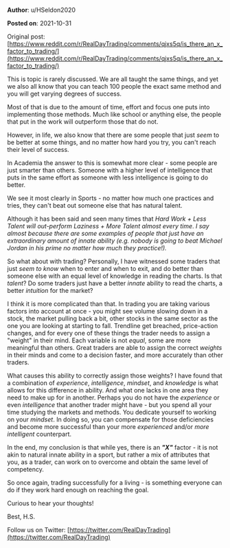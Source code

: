 **Author**: u/HSeldon2020

**Posted on**: 2021-10-31

Original post: [https://www.reddit.com/r/RealDayTrading/comments/qjxs5q/is_there_an_x_factor_to_trading/](https://www.reddit.com/r/RealDayTrading/comments/qjxs5q/is_there_an_x_factor_to_trading/)

This is topic is rarely discussed.  We are all taught the same things, and yet we also all know that you can teach 100 people the exact same method and you will get varying degrees of success.

Most of that is due to the amount of time, effort and focus one puts into implementing those methods.  Much like school or anything else, the people that put in the work will outperform those that do not.

However, in life, we also know that there are some people that just *seem* to be better at some things, and no matter how hard you try, you can't reach their level of success.

In Academia the answer to this is somewhat more clear - some people are just smarter than others.  Someone with a higher level of intelligence that puts in the same effort as someone with less intelligence is going to do better.

We see it most clearly in Sports - no matter how much one practices and tries, they can't beat out someone else that has natural talent.

Although it has been said and seen many times that *Hard Work + Less Talent will out-perform Laziness  + More Talent almost every time*.  *I say almost because there are some examples of people that just have an extraordinary amount of innate ability (e.g. nobody is going to beat Michael Jordan in his prime no matter how much they practice!).*

So what about with trading?  Personally, I have witnessed some traders that just *seem to know* when to enter and when to exit, and do better than someone else with an equal level of knowledge in reading the charts.  Is that *talent*?  Do some traders just have a better *innate* ability to read the charts, a better *intuition* for the market?

I think it is more complicated than that.  In trading you are taking various factors into account at once - you might see volume slowing down in a stock, the market pulling back a bit, other stocks in the same sector as the one you are looking at starting to fall.  Trendline get breached, price-action changes, and for every one of these things the trader needs to assign a "weight" in their mind.  Each variable is not *equal*, some are more meaningful than others.  Great traders are able to assign the correct *weights* in their minds and come to a decision faster, and more accurately than other traders.

What causes this ability to correctly assign those weights?  I have found that a combination of *experience*, *intelligence*, *mindset*, and *knowledge* is what allows for this difference in ability.  And what one lacks in one area they need to make up for in another.  Perhaps you do not have the *experience* or even *intelligence* that another trader might have - but you spend all your time studying the markets and methods.  You dedicate yourself to working on your *mindset*. In doing so, you can compensate for those deficiencies and become more successful than your more *experienced* and/or *more intelligent* counterpart.

In the end, my conclusion is that while yes, there is an ***"X"*** factor - it is not akin to natural innate ability in a sport, but rather a mix of attributes that you, as a trader, can work on to overcome and obtain the same level of competency.

So once again, trading successfully for a living - is something everyone can do if they work hard enough on reaching the goal.

Curious to hear your thoughts!

Best, H.S.

Follow us on Twitter: [https://twitter.com/RealDayTrading](https://twitter.com/RealDayTrading)

&#x200B;